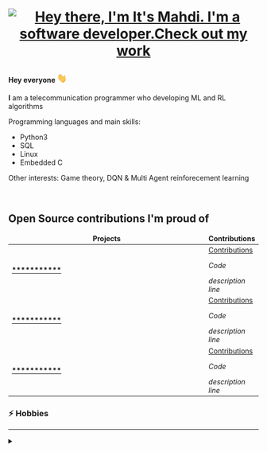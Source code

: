 

# <p align='center'>[![Hey there, I'm It's Mahdi. I'm a software developer.Check out my work](https://raw.githubusercontent.com/danBamikiya/danBamikiya/main/dan_bio1.gif "Mahdial")](https://danbamikiya.github.io/danBamikiya/)<p>



<!-- Greeting -->

#### Hey everyone <img src="https://raw.githubusercontent.com/danBamikiya/danBamikiya/main/wave.gif" width="20px">

<!-- About -->
<strong>I</strong> am a telecommunication programmer who developing ML and RL algorithms
            
Programming languages and main skills: 
            
 - Python3
 - SQL
 - Linux
 - Embedded C
         

Other interests: Game theory, DQN & Multi Agent reinforecement learning

<br />

<h2 id="contributions">Open Source contributions I'm proud of</h2>

<table>
    <thead align="center">
      <tr border="none">
        <td><b>Projects</b></td>
        <td><b>Contributions</b></td>
      </tr>
    </thead>
    <tbody>
       <tr>
        <td width="400"><a href=""><b>***********</b></a></td> <!--projlink-->
        <td>
            <a href="">Contributions</a> <!--contjlink-->
            <p><i>Code</i></p>
            <i>description line</i>
        </td>
      </tr>
      <tr>
        <td width="400"><a href=""><b>***********</b></a></td> <!--projlink-->
        <td>
            <a href="">Contributions</a> <!--contjlink-->
            <p><i>Code</i></p>
            <i>description line</i>
        </td>
      </tr>
      <tr>
        <td width="400"><a href=""><b>***********</b></a></td> <!--projlink-->
        <td>
            <a href="">Contributions</a>  <!--contjlink-->
            <p><i>Code</i></p>
            <i>description line</i>
        </td>
      </tr>
    </tbody>
</table>


### ⚡ Hobbies

  ---
  <details>
 <summary></summary>
 <br />
 </details> 


